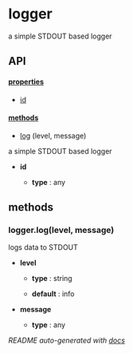 # logger


a simple STDOUT based logger



## API

#### [properties](#logger-properties)

  - [id](#logger-properties-id)


#### [methods](#logger-methods)

  - [log](#logger-methods-log) (level, message)



a simple STDOUT based logger

- **id** 

  - **type** : any



<a name="logger-methods"></a> 

## methods 

<a name="logger-methods-log"></a> 

### logger.log(level, message)

logs data to STDOUT

- **level** 

  - **type** : string

  - **default** : info

- **message** 

  - **type** : any





*README auto-generated with [docs](https://github.com/bigcompany/resources/tree/master/docs)*